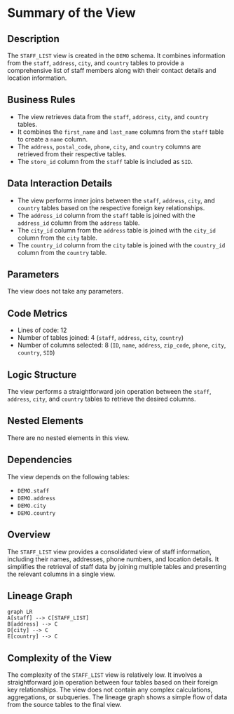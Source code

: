 # Summary of the View

## Description
The `STAFF_LIST` view is created in the `DEMO` schema. It combines information from the `staff`, `address`, `city`, and `country` tables to provide a comprehensive list of staff members along with their contact details and location information.

## Business Rules
- The view retrieves data from the `staff`, `address`, `city`, and `country` tables.
- It combines the `first_name` and `last_name` columns from the `staff` table to create a `name` column.
- The `address`, `postal_code`, `phone`, `city`, and `country` columns are retrieved from their respective tables.
- The `store_id` column from the `staff` table is included as `SID`.

## Data Interaction Details
- The view performs inner joins between the `staff`, `address`, `city`, and `country` tables based on the respective foreign key relationships.
- The `address_id` column from the `staff` table is joined with the `address_id` column from the `address` table.
- The `city_id` column from the `address` table is joined with the `city_id` column from the `city` table.
- The `country_id` column from the `city` table is joined with the `country_id` column from the `country` table.

## Parameters
The view does not take any parameters.

## Code Metrics
- Lines of code: 12
- Number of tables joined: 4 (`staff`, `address`, `city`, `country`)
- Number of columns selected: 8 (`ID`, `name`, `address`, `zip_code`, `phone`, `city`, `country`, `SID`)

## Logic Structure
The view performs a straightforward join operation between the `staff`, `address`, `city`, and `country` tables to retrieve the desired columns.

## Nested Elements
There are no nested elements in this view.

## Dependencies
The view depends on the following tables:
- `DEMO.staff`
- `DEMO.address`
- `DEMO.city`
- `DEMO.country`

## Overview
The `STAFF_LIST` view provides a consolidated view of staff information, including their names, addresses, phone numbers, and location details. It simplifies the retrieval of staff data by joining multiple tables and presenting the relevant columns in a single view.

## Lineage Graph
```mermaid
graph LR
A[staff] --> C[STAFF_LIST]
B[address] --> C
D[city] --> C
E[country] --> C
```

## Complexity of the View
The complexity of the `STAFF_LIST` view is relatively low. It involves a straightforward join operation between four tables based on their foreign key relationships. The view does not contain any complex calculations, aggregations, or subqueries. The lineage graph shows a simple flow of data from the source tables to the final view.